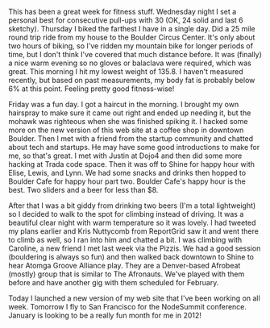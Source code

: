 This has been a great week for fitness stuff.  Wednesday night I set a personal best for consecutive pull-ups with 30 (OK, 24 solid and last 6 sketchy).  Thursday I biked the farthest I have in a single day.  Did a 25 mile round trip ride from my house to the Boulder Circus Center.  It's only about two hours of biking, so I've ridden my mountain bike for longer periods of time, but I don't think I've covered that much distance before. It was (finally) a nice warm evening so no gloves or balaclava were required, which was great. This morning I hit my lowest weight of 135.8. I haven't measured recently, but based on past measurements, my body fat is probably below 6% at this point. Feeling pretty good fitness-wise!

Friday was a fun day. I got a haircut in the morning. I brought my own hairspray to make sure it came out right and ended up needing it, but the mohawk was righteous when she was finished spiking it. I hacked some more on the new version of this web site at a coffee shop in downtown Boulder. Then I met with a friend from the startup community and chatted about tech and startups. He may have some good introductions to make for me, so that's great. I met with Justin at Dojo4 and then did some more hacking at Trada code space. Then it was off to Shine for happy hour with Elise, Lewis, and Lynn. We had some snacks and drinks then hopped to Boulder Cafe for happy hour part two. Boulder Cafe's happy hour is the best. Two sliders and a beer for less than $8.

After that I was a bit giddy from drinking two beers (I'm a total lightweight) so I decided to walk to the spot for climbing instead of driving. It was a beautiful clear night with warm temperature so it was lovely. I had tweeted my plans earlier and Kris Nuttycomb from ReportGrid saw it and went there to climb as well, so I ran into him and chatted a bit. I was climbing with Caroline, a new friend I met last week via the Pizzis. We had a good session (bouldering is always so fun) and then walked back downtown to Shine to hear Atomga Groove Alliance play. They are a Denver-based Afrobeat (mostly) group that is similar to The Afronauts. We've played with them before and have another gig with them scheduled for February.

Today I launched a new version of my web site that I've been working on all week. Tomorrow I fly to San Francisco for the NodeSummit conference. January is looking to be a really fun month for me in 2012!
